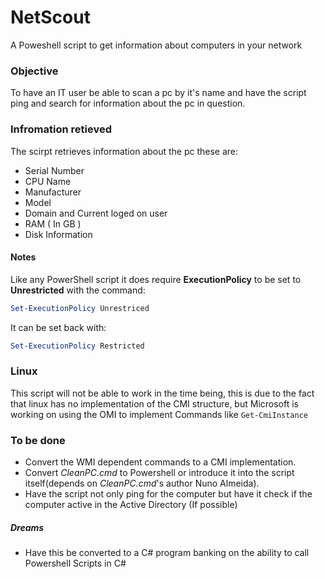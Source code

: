 # NetScout
A Poweshell script to get information about computers in your network

### Objective
To have an IT user be able to scan a pc by it's name and have the script ping and search for information about the pc in question.

### Infromation retieved
The scirpt retrieves information about the pc these are:
* Serial Number
* CPU Name
* Manufacturer
* Model
* Domain and Current loged on user
* RAM ( In GB )
* Disk Information

#### Notes
Like any PowerShell script it does require **ExecutionPolicy** to be set to **Unrestricted** with the command:
```powershell
Set-ExecutionPolicy Unrestriced
```
It can be set back with:
```powershell
Set-ExecutionPolicy Restricted
```
### Linux
This script will not be able to work in the time being, this is due to the fact that linux has no implementation of the CMI structure, but Microsoft is working on using the OMI to implement Commands like `Get-CmiInstance`

### To be done
* Convert the WMI dependent commands to a CMI implementation.
* Convert _CleanPC.cmd_ to Powershell or introduce it into the script itself(depends on _CleanPC.cmd_'s author Nuno Almeida).
* Have the script not only ping for the computer but have it check if the computer active in the Active Directory (If possible)

##### Dreams
* Have this be converted to a C# program banking on the ability to call Powershell Scripts in C#

